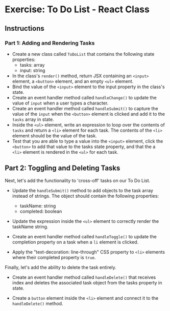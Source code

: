 # Exercise: To Do List - React Class

## Instructions

### Part 1: Adding and Rendering Tasks

- Create a new class called `ToDoList` that contains the following state properties:
    - tasks: array
    - input: string
- In the class's `render()` method, return JSX containing an `<input>` element, a `<button>` element, and an empty `<ul>` element. 
- Bind the value of the `<input>` element to the input property in the class's state.
- Create an event handler method called `handleChange()` to update the value of `input` when a user types a character.
- Create an event handler method called `handleSubmit()` to capture the value of the `input` when the `<button>` element is clicked and add it to the `tasks` array in state.
- Inside the `<ul>` element, write an expression to loop over the contents of `tasks` and return a `<li>` element for each task. The contents of the `<li>` element should be the value of the task.
- Test that you are able to type a value into the `<input>` element, click the `<button>` to add that value to the tasks state property, and that the a `<li>` element is rendered in the `<ul>` for each task.

## Part 2: Toggling and Deleting Tasks

Next, let's add the functionality to 'cross-off' tasks on our To Do List. 

- Update the `handleSubmit()` method to add objects to the task array instead of strings. The object should contain the following properties:
    - taskName: string
    - completed: boolean

- Update the expression inside the `<ul>` element to correctly render the taskName string.

- Create an event handler method called `handleToggle()` to update the completion property on a task when a `li` element is clicked.

- Apply the "text-decoration: line-through" CSS property to `<li>` elements where their completed property is `true`.

Finally, let's add the ability to delete the task entirely.

- Create an event handler method called `handleDelete()` that receives index and deletes the associated task object from the tasks property in state.

- Create a `button` element inside the `<li>` element and connect it to the `handleDelete()` method.
